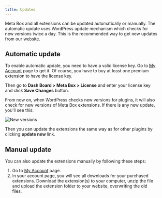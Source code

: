 ```yaml
---
title: Updates
---
```


Meta Box and all extensions can be updated automatically or manually. The automatic update uses WordPress update mechanism which checks for new versions twice a day. This is the recommended way to get new updates from our website.

## Automatic update

To enable automatic update, you need to have a valid license key. Go to [My Account](https://metabox.io/my-account/) page to get it. Of course, you have to buy at least one premium extension to have the license key.

Then go to **Dash Board > Meta Box > License** and enter your license key and click **Save Changes** button.

From now on, when WordPress checks new versions for plugins, it will also check for new versions of Meta Box extensions. If there is any new update, you'll see this:

![New versions](https://i.imgur.com/Gul7JuL.png)

Then you can update the extensions the same way as for other plugins by clicking **update now** link.

## Manual update

You can also update the extensions manually by following these steps:

1. Go to [My Account](https://metabox.io/my-account/) page.
1. In your account page, you will see all downloads for your purchased extensions. Download the extension(s) to your computer, unzip the file and upload the extension folder to your website, overwriting the old files.
